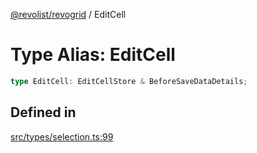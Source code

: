 [@revolist/revogrid](README.md) / EditCell

# Type Alias: EditCell

```ts
type EditCell: EditCellStore & BeforeSaveDataDetails;
```

## Defined in

[src/types/selection.ts:99](https://github.com/revolist/revogrid/blob/41a50f3812b438de1179c5db15e284c71422e9de/src/types/selection.ts#L99)
